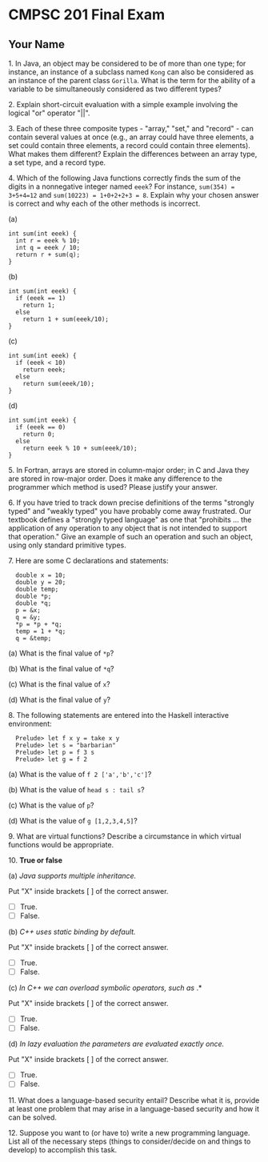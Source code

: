 # CMPSC 201 Final Exam

## Your Name

1\. In Java, an object may be considered to be of more than one type; for instance, an instance of a subclass named `Kong` can also be considered as an instance of the parent class `Gorilla`. What is the term for the ability of a variable to be simultaneously considered as two different types?

2\. Explain short-circuit evaluation with a simple example involving the logical "or" operator "||".

3\. Each of these three composite types - "array," "set," and "record" - can contain several values at once (e.g., an array could have three elements, a set could contain three elements, a record could contain three elements). What makes them different? Explain the differences between an array type, a set type, and a record type.

4\. Which of the following Java functions correctly finds the sum of the digits in a nonnegative integer named `eeek`? For instance, `sum(354) = 3+5+4=12` and `sum(10223) = 1+0+2+2+3 = 8`. Explain why your chosen answer is correct and why each of the other methods is incorrect.

(a)

```
int sum(int eeek) {
  int r = eeek % 10;
  int q = eeek / 10;
  return r + sum(q);
}
```

(b)

```
int sum(int eeek) {
  if (eeek == 1)
    return 1;
  else
    return 1 + sum(eeek/10);
}
```

(c)

```
int sum(int eeek) {
  if (eeek < 10)
    return eeek;
  else
    return sum(eeek/10);
}
```

(d)

```
int sum(int eeek) {
  if (eeek == 0)
    return 0;
  else
    return eeek % 10 + sum(eeek/10);
}
```

5\. In Fortran, arrays are stored in column-major order; in C and Java they are stored in row-major order. Does it make any difference to the programmer which method is used? Please justify your answer.

6\. If you have tried to track down precise definitions of the terms "strongly typed" and "weakly typed" you have probably come away frustrated. Our textbook defines a "strongly typed language" as one that "prohibits ... the application of any operation to any object that is not intended to support that operation." Give an example of such an operation and such an object, using only standard primitive types.

7\. Here are some C declarations and statements:

```
  double x = 10;
  double y = 20;
  double temp;
  double *p;
  double *q;
  p = &x;
  q = &y;
  *p = *p + *q;
  temp = 1 + *q;
  q = &temp;
```

(a) What is the final value of `*p`?

(b) What is the final value of `*q`?

(c) What is the final value of `x`?

(d) What is the final value of `y`?

8\. The following statements are entered into the Haskell interactive environment:

```
  Prelude> let f x y = take x y
  Prelude> let s = "barbarian"
  Prelude> let p = f 3 s
  Prelude> let g = f 2
```

(a) What is the value of `f 2 ['a','b','c']`?

(b) What is the value of `head s : tail s`?

(c) What is the value of `p`?

(d) What is the value of `g [1,2,3,4,5]`?

9\. What are virtual functions? Describe a circumstance in which virtual functions would be appropriate.

10\. **True or false**

(a) _Java supports multiple inheritance._

Put "X" inside brackets [ ] of the correct answer.

- [ ] True.
- [ ] False.

(b) _C++ uses static binding by default._

Put "X" inside brackets [ ] of the correct answer.

- [ ] True.
- [ ] False.

(c) _In C++ we can overload symbolic operators, such as_ .*

Put "X" inside brackets [ ] of the correct answer.

- [ ] True.
- [ ] False.

(d) _In lazy evaluation the parameters are evaluated exactly once._

Put "X" inside brackets [ ] of the correct answer.

- [ ] True.
- [ ] False.

11\. What does a language-based security entail? Describe what it is, provide at least one problem that may arise in a language-based security and how it can be solved.

12\. Suppose you want to (or have to) write a new programming language. List all of the necessary steps (things to consider/decide on and things to develop) to accomplish this task.

